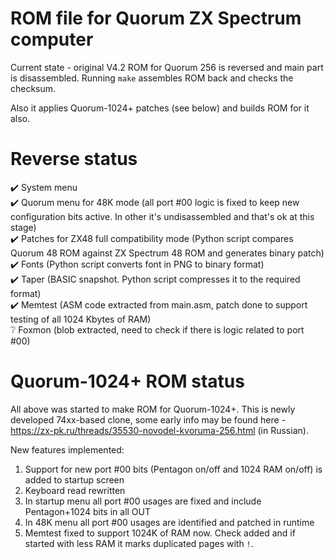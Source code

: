 # ROM file for Quorum ZX Spectrum computer

Current state - original V4.2 ROM for Quorum 256 is reversed and main part is disassembled. Running `make` assembles ROM back and checks the checksum.

Also it applies Quorum-1024+ patches (see below) and builds ROM for it also.

# Reverse status

✔️ System menu \
✔️ Quorum menu for 48K mode (all port #00 logic is fixed to keep new configuration bits active. In other it's undisassembled and that's ok at this stage) \
✔️ Patches for ZX48 full compatibility mode (Python script compares Quorum 48 ROM against ZX Spectrum 48 ROM and generates binary patch) \
✔️ Fonts (Python script converts font in PNG to binary format) \
✔️ Taper (BASIC snapshot. Python script compresses it to the required format) \
✔️ Memtest (ASM code extracted from main.asm, patch done to support testing of all 1024 Kbytes of RAM) \
❔ Foxmon (blob extracted, need to check if there is logic related to port #00)

# Quorum-1024+ ROM status

All above was started to make ROM for Quorum-1024+. This is newly developed 74xx-based clone, some early info may be found here - https://zx-pk.ru/threads/35530-novodel-kvoruma-256.html (in Russian).

New features implemented:

1. Support for new port #00 bits (Pentagon on/off and 1024 RAM on/off) is added to startup screen
2. Keyboard read rewritten
3. In startup menu all port #00 usages are fixed and include Pentagon+1024 bits in all OUT
4. In 48K menu all port #00 usages are identified and patched in runtime
5. Memtest fixed to support 1024K of RAM now. Check added and if started with less RAM it marks duplicated pages with `!`.
